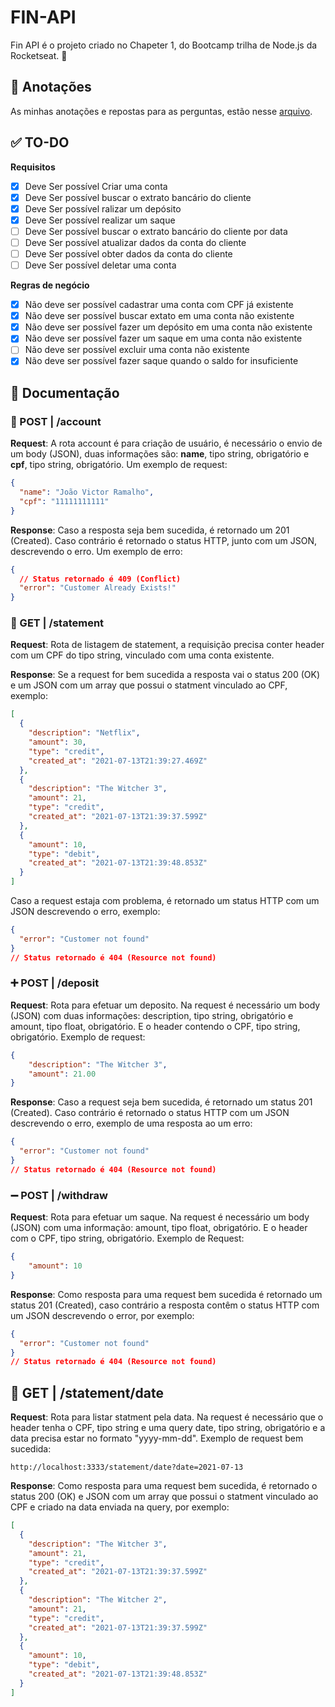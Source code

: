 # FIN-API
Fin API é o projeto criado no Chapeter 1, do Bootcamp trilha de Node.js da Rocketseat. 💜

## 📝 Anotações
As minhas anotações e repostas para as perguntas, estão nesse [arquivo](caderno.md).

## ✅ TO-DO
**Requisitos**
- [x] Deve Ser possível Criar uma conta
- [x] Deve Ser possível buscar o extrato bancário do cliente
- [x] Deve Ser possível ralizar um depósito
- [x] Deve Ser possível realizar um saque
- [ ] Deve Ser possível buscar o extrato bancário do cliente por data
- [ ] Deve Ser possível atualizar dados da conta do cliente
- [ ] Deve Ser possível obter dados da conta do cliente
- [ ] Deve Ser possível deletar uma conta

**Regras de negócio**
- [x] Não deve ser possível cadastrar uma conta com CPF já existente
- [x] Não deve ser possível buscar extato em uma conta não existente
- [x] Não deve ser possível fazer um depósito em uma conta não existente
- [x] Não deve ser possível fazer um saque em uma conta não existente
- [ ] Não deve ser possível excluir uma conta não existente
- [x] Não deve ser possível fazer saque quando o saldo for insuficiente

## 📃 Documentação

### 👤 POST | /account 
**Request**: A rota account é para criação de usuário, é necessário o envio de um body (JSON), duas informações são: **name**, tipo string, obrigatório e **cpf**, tipo string, obrigatório. Um exemplo de request:
```json
{
  "name": "João Victor Ramalho",
  "cpf": "11111111111"
}
```
**Response**: Caso a resposta seja bem sucedida, é retornado um 201 (Created). Caso contrário é retornado o status HTTP, junto com um JSON, descrevendo o erro. Um exemplo de erro:
```json
{
  // Status retornado é 409 (Conflict)
  "error": "Customer Already Exists!"
}
```

### 📜 GET | /statement
**Request**: Rota de listagem de statement, a requisição precisa conter header com um CPF do tipo string, vinculado com uma conta existente.

**Response**: Se a request for bem sucedida a resposta vai o status 200 (OK) e um JSON com um array que possui o statment vinculado ao CPF, exemplo:
```JSON
[
  {
    "description": "Netflix",
    "amount": 30,
    "type": "credit",
    "created_at": "2021-07-13T21:39:27.469Z"
  },
  {
    "description": "The Witcher 3",
    "amount": 21,
    "type": "credit",
    "created_at": "2021-07-13T21:39:37.599Z"
  },
  {
    "amount": 10,
    "type": "debit",
    "created_at": "2021-07-13T21:39:48.853Z"
  }
]
```
Caso a request estaja com problema, é retornado um status HTTP com um JSON descrevendo o erro, exemplo:
```json
{ 
  "error": "Customer not found"
}
// Status retornado é 404 (Resource not found)
```

### ➕ POST | /deposit
**Request**: Rota para efetuar um deposito. Na request é necessário um body (JSON) com duas informações: description, tipo string, obrigatório e amount, tipo float, obrigatório. E o header contendo o CPF, tipo string, obrigatório. Exemplo de request:
```json
{
	"description": "The Witcher 3",
	"amount": 21.00
}
```

**Response**: Caso a request seja bem sucedida, é retornado um status 201 (Created). Caso contrário é retornado o status HTTP com um JSON descrevendo o erro, exemplo de uma resposta ao um erro:
```json
{ 
  "error": "Customer not found"
}
// Status retornado é 404 (Resource not found)
```

### ➖ POST | /withdraw
**Request**: Rota para efetuar um saque. Na request é necessário um body (JSON) com uma informação: amount, tipo float, obrigatório. E o header com o CPF, tipo string, obrigatório. Exemplo de Request:
```json
{
	"amount": 10
}
```

**Response**: Como resposta para uma request bem sucedida é retornado um status 201 (Created), caso contrário a resposta contêm o status HTTP com um JSON descrevendo o error, por exemplo:
```json
{ 
  "error": "Customer not found"
}
// Status retornado é 404 (Resource not found)
```

## 📅 GET | /statement/date
**Request**: Rota para listar statment pela data. Na request é necessário que o header tenha o CPF, tipo string e uma query date, tipo string, obrigatório e a data precisa estar no formato "yyyy-mm-dd". Exemplo de request bem sucedida:
```
http://localhost:3333/statement/date?date=2021-07-13
```

**Response**: Como resposta para uma request bem sucedida, é retornado o status 200 (OK) e JSON com um array que possui o statment vinculado ao CPF e criado na data enviada na query, por exemplo:
```json
[
  {
    "description": "The Witcher 3",
    "amount": 21,
    "type": "credit",
    "created_at": "2021-07-13T21:39:37.599Z"
  },
  {
    "description": "The Witcher 2",
    "amount": 21,
    "type": "credit",
    "created_at": "2021-07-13T21:39:37.599Z"
  },
  {
    "amount": 10,
    "type": "debit",
    "created_at": "2021-07-13T21:39:48.853Z"
  }
]
```